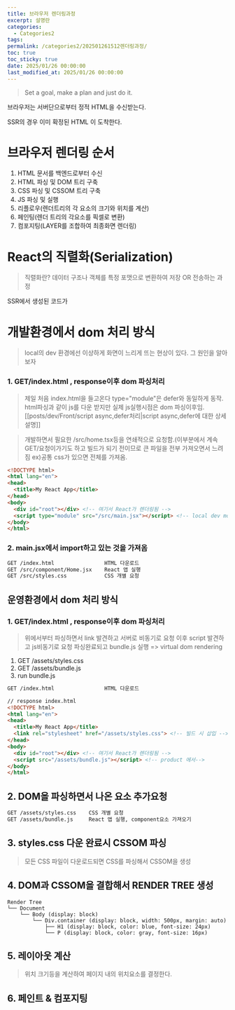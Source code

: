 ```yaml
---
title: 브라우저 렌더링과정
excerpt: 설명란
categories:
  - Categories2
tags: 
permalink: /categories2/202501261512렌더링과정/
toc: true
toc_sticky: true
date: 2025/01/26 00:00:00
last_modified_at: 2025/01/26 00:00:00
---
```

> Set a goal, make a plan and just do it.


브라우저는 서버단으로부터 정적 HTML을 수신받는다.

SSR의 경우 이미 확정된 HTML 이 도착한다.

# 브라우저 렌더링 순서
1. HTML 문서를 백엔드로부터 수신
2. HTML 파싱 및 DOM 트리 구축
3. CSS 파싱 및 CSSOM 트리 구축
4. JS 파싱 및 실행
5. 리플로우(렌더트리의 각 요소의 크기와 위치를 계산)
6. 페인팅(렌더 트리의 각요소를 픽셀로 변환)
7. 컴포지팅(LAYER를 조합하여 최종화면 렌더링)


# React의 직렬화(Serialization)
> 직렬화란? 데이터 구조나 객체를 특정 포맷으로 변환하여 저장 OR 전송하는 과정

SSR에서 생성된 코드가 




# 개발환경에서 dom 처리 방식
> local의 dev 환경에선 이상하게 화면이 느리게 뜨는 현상이 있다. 그 원인을 알아보자

### 1. GET/index.html , response이후 dom 파싱처리
> 제일 처음 index.html을 들고온다
> type="module"은 defer와 동일하게 동작. 
> html파싱과 같이 js를 다운 받지만 실제 js실행시점은 dom 파싱이후임. 
>  [[posts/dev/Front/script async,defer처리|script async,defer에 대한 상세 설명]]

> 개발하면서 필요한 /src/home.tsx등을 연쇄적으로 요청함.(이부분에서 계속 GET/요청이가기도 하고 빌드가 되기 전이므로 큰 파일을 전부 가져오면서 느려짐 ex)공통 css가 있으면 전체를 가져옴.
```html
<!DOCTYPE html>
<html lang="en">
<head>
  <title>My React App</title>
</head>
<body>
  <div id="root"></div> <!-- 여기서 React가 렌더링됨 -->
  <script type="module" src="/src/main.jsx"></script> <!-- local dev mode에서-->
</body>
</html>
```

### 2. main.jsx에서 import하고 있는 것을 가져옴
```bash
GET /index.html                HTML 다운로드
GET /src/component/Home.jsx    React 앱 실행
GET /src/styles.css            CSS 개별 요청
```





## 운영환경에서 dom 처리 방식

### 1. GET/index.html , response이후 dom 파싱처리
> 위에서부터 파싱하면서 link 발견하고 서버로 비동기로 요청 
> 이후 script 발견하고 js비동기로 요청
> 파싱완료되고 bundle.js 실행 => virtual dom rendering
1. GET /assets/styles.css 
2. GET /assets/bundle.js
3. run bundle.js

```bash
GET /index.html                HTML 다운로드
```

```html
// response index.html
<!DOCTYPE html>
<html lang="en">
<head>
  <title>My React App</title>
  <link rel="stylesheet" href="/assets/styles.css"> <!-- 빌드 시 삽입 -->
</head>
<body>
  <div id="root"></div> <!-- 여기서 React가 렌더링됨 -->
  <script src="/assets/bundle.js"></script> <!-- product 에서-->
</body>
</html>

```


## 2. DOM을 파싱하면서 나온 요소 추가요청

```bash
GET /assets/styles.css    CSS 개별 요청
GET /assets/bundle.js     React 앱 실행, component요소 가져오기
```


## 3. styles.css 다운 완료시 CSSOM 파싱
> 모든 CSS 파일이 다운로드되면 CSS를 파싱해서 CSSOM을 생성


## 4. DOM과 CSSOM을 결합해서 RENDER TREE 생성

```less
Render Tree
└── Document
    └── Body (display: block)
        └── Div.container (display: block, width: 500px, margin: auto)
            ├── H1 (display: block, color: blue, font-size: 24px)
            └── P (display: block, color: gray, font-size: 16px)
```


## 5. 레이아웃 계산
> 위치 크기등을 계산하여 페이지 내의 위치요소를 결정한다.


## 6. 페인트 & 컴포지팅
